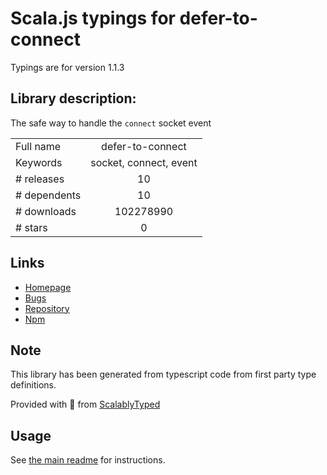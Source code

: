 
# Scala.js typings for defer-to-connect

Typings are for version 1.1.3

## Library description:
The safe way to handle the `connect` socket event

|                    |                 |
| ------------------ | :-------------: |
| Full name          | defer-to-connect |
| Keywords           | socket, connect, event |
| # releases         | 10 |
| # dependents       | 10 |
| # downloads        | 102278990 |
| # stars            | 0 |

## Links
- [Homepage](https://github.com/szmarczak/defer-to-connect#readme)
- [Bugs](https://github.com/szmarczak/defer-to-connect/issues)
- [Repository](https://github.com/szmarczak/defer-to-connect)
- [Npm](https://www.npmjs.com/package/defer-to-connect)
    


## Note
This library has been generated from typescript code from first party type definitions.

Provided with :purple_heart: from [ScalablyTyped](https://github.com/oyvindberg/ScalablyTyped)

## Usage
See [the main readme](../../readme.md) for instructions.


